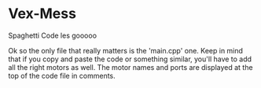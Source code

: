# Vex-Mess
Spaghetti Code les gooooo

Ok so the only file that really matters is the 'main.cpp' one.
Keep in mind that if you copy and paste the code or something similar, you'll have to add all the right motors as well. The motor names and ports are displayed at the top of the code file in comments.
